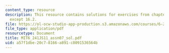 ```yaml
---
content_type: resource
description: This resource contains solutions for exercises from chapters 15 and 16,
  except 16.2.
file: https://ol-ocw-studio-app-production.s3.amazonaws.com/courses/6-241j-dynamic-systems-and-control-spring-2011/a57f1dbe20c78166a891c8091536564b_MIT6_241JS11_assn07_sol.pdf
file_type: application/pdf
resourcetype: Document
title: MIT6_241JS11_assn07_sol.pdf
uid: a57f1dbe-20c7-8166-a891-c8091536564b
---
```


